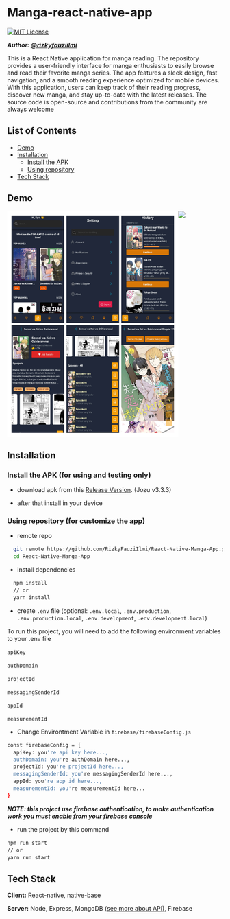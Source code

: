 # Manga-react-native-app

[![MIT License](https://img.shields.io/badge/License-MIT-green.svg)](https://choosealicense.com/licenses/mit/)

***Author: [@rizkyfauziilmi](https://github.com/RizkyFauziIlmi)***

This is a React Native application for manga reading. The repository provides a user-friendly interface for manga enthusiasts to easily browse and read their favorite manga series. The app features a sleek design, fast navigation, and a smooth reading experience optimized for mobile devices. With this application, users can keep track of their reading progress, discover new manga, and stay up-to-date with the latest releases. The source code is open-source and contributions from the community are always welcome

## List of Contents
- [Demo](https://github.com/RizkyFauziIlmi/React-Native-Manga-App/edit/master/README.md#demo)
- [Installation](https://github.com/RizkyFauziIlmi/React-Native-Manga-App/edit/master/README.md#installation)
   - [Install the APK](https://github.com/RizkyFauziIlmi/React-Native-Manga-App/edit/master/README.md#install-the-apk-for-using-and-testing-only)
   - [Using repository](https://github.com/RizkyFauziIlmi/React-Native-Manga-App/edit/master/README.md#using-repository-for-customize-the-app)
- [Tech Stack](https://github.com/RizkyFauziIlmi/React-Native-Manga-App/edit/master/README.md#tech-stack)

## Demo

<div style="display: flex">
  <img src="https://github.com/RizkyFauziIlmi/React-Native-Manga-App/blob/master/assets/UI.jpg" width="400" >
  <img src="https://github.com/RizkyFauziIlmi/React-Native-Manga-App/blob/master/assets/UIGIF.gif" width="150" >
</div>

## Installation

### Install the APK (for using and testing only)

* download apk from this [Release Version](https://github.com/RizkyFauziIlmi/React-Native-Manga-App/releases/tag/v3.3.3). (Jozu v3.3.3)

* after that install in your device

### Using repository (for customize the app)

* remote repo

```bash
  git remote https://github.com/RizkyFauziIlmi/React-Native-Manga-App.git
  cd React-Native-Manga-App
```

* install dependencies

```bash
  npm install
  // or
  yarn install
```
* create `.env` file (optional: `.env.local`, `.env.production`, `.env.production.local`, `.env.development`, `.env.development.local`)

To run this project, you will need to add the following environment variables to your .env file


`apiKey`

`authDomain`

`projectId`

`messagingSenderId`

`appId`

`measurementId`

* Change Environtment Variable in `firebase/firebaseConfig.js`

```bash
const firebaseConfig = {
  apiKey: you're api key here...,
  authDomain: you're authDomain here...,
  projectId: you're projectId here...,
  messagingSenderId: you're messagingSenderId here...,
  appId: you're app id here...,
  measurementId: you're measurementId here...
}
```

***NOTE: this project use firebase authentication, to make authentication work you must enable from your firebase console***

* run the project by this command

```bash
npm run start
// or
yarn run start
```

## Tech Stack

**Client:** React-native, native-base

**Server:** Node, Express, MongoDB [(see more about API)](https://github.com/RizkyFauziIlmi/Manga-API), Firebase
